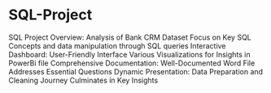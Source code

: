 # SQL-Project
SQL Project Overview:  Analysis of Bank CRM Dataset Focus on Key SQL Concepts and data manipulation through SQL queries
Interactive Dashboard:  User-Friendly Interface Various Visualizations for Insights in PowerBi file
Comprehensive Documentation:  Well-Documented Word File Addresses Essential Questions
Dynamic Presentation:  Data Preparation and Cleaning Journey Culminates in Key Insights
